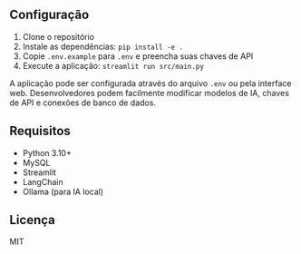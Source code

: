 
## Configuração

1. Clone o repositório
2. Instale as dependências: `pip install -e .`
3. Copie `.env.example` para `.env` e preencha suas chaves de API
4. Execute a aplicação: `streamlit run src/main.py`

A aplicação pode ser configurada através do arquivo `.env` ou pela interface web. Desenvolvedores podem facilmente modificar modelos de IA, chaves de API e conexões de banco de dados.

## Requisitos

- Python 3.10+
- MySQL
- Streamlit
- LangChain
- Ollama (para IA local)

## Licença

MIT
